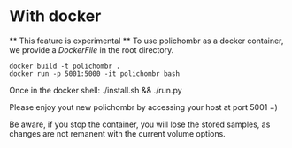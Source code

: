 # With docker

** This feature is experimental **
To use polichombr as a docker container, we provide a *DockerFile*
in the root directory.

	docker build -t polichombr .
	docker run -p 5001:5000 -it polichombr bash

Once in the docker shell:
	./install.sh && ./run.py

Please enjoy yout new polichombr by accessing your host at port 5001 =)

Be aware, if you stop the container, you will lose the stored samples,
as changes are not remanent with the current volume options.
